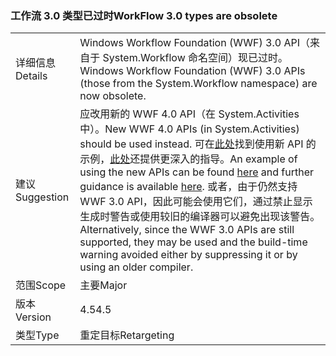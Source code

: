### <a name="workflow-30-types-are-obsolete"></a><span data-ttu-id="f4e6d-101">工作流 3.0 类型已过时</span><span class="sxs-lookup"><span data-stu-id="f4e6d-101">WorkFlow 3.0 types are obsolete</span></span>

|   |   |
|---|---|
|<span data-ttu-id="f4e6d-102">详细信息</span><span class="sxs-lookup"><span data-stu-id="f4e6d-102">Details</span></span>|<span data-ttu-id="f4e6d-103">Windows Workflow Foundation (WWF) 3.0 API（来自于 System.Workflow 命名空间）现已过时。</span><span class="sxs-lookup"><span data-stu-id="f4e6d-103">Windows Workflow Foundation (WWF) 3.0 APIs (those from the System.Workflow namespace) are now obsolete.</span></span>|
|<span data-ttu-id="f4e6d-104">建议</span><span class="sxs-lookup"><span data-stu-id="f4e6d-104">Suggestion</span></span>|<span data-ttu-id="f4e6d-105">应改用新的 WWF 4.0 API（在 System.Activities 中）。</span><span class="sxs-lookup"><span data-stu-id="f4e6d-105">New WWF 4.0 APIs (in System.Activities) should be used instead.</span></span> <span data-ttu-id="f4e6d-106">可在[此处](~/docs/framework/windows-workflow-foundation/how-to-update-the-definition-of-a-running-workflow-instance.md)找到使用新 API 的示例，[此处](http://blogs.msdn.com/b/workflowteam/archive/2012/02/08/deprecatingwf3.aspx)还提供更深入的指导。</span><span class="sxs-lookup"><span data-stu-id="f4e6d-106">An example of using the new APIs can be found [here](~/docs/framework/windows-workflow-foundation/how-to-update-the-definition-of-a-running-workflow-instance.md) and further guidance is available [here](http://blogs.msdn.com/b/workflowteam/archive/2012/02/08/deprecatingwf3.aspx).</span></span> <span data-ttu-id="f4e6d-107">或者，由于仍然支持 WWF 3.0 API，因此可能会使用它们，通过禁止显示生成时警告或使用较旧的编译器可以避免出现该警告。</span><span class="sxs-lookup"><span data-stu-id="f4e6d-107">Alternatively, since the WWF 3.0 APIs are still supported, they may be used and the build-time warning avoided either by suppressing it or by using an older compiler.</span></span>|
|<span data-ttu-id="f4e6d-108">范围</span><span class="sxs-lookup"><span data-stu-id="f4e6d-108">Scope</span></span>|<span data-ttu-id="f4e6d-109">主要</span><span class="sxs-lookup"><span data-stu-id="f4e6d-109">Major</span></span>|
|<span data-ttu-id="f4e6d-110">版本</span><span class="sxs-lookup"><span data-stu-id="f4e6d-110">Version</span></span>|<span data-ttu-id="f4e6d-111">4.5</span><span class="sxs-lookup"><span data-stu-id="f4e6d-111">4.5</span></span>|
|<span data-ttu-id="f4e6d-112">类型</span><span class="sxs-lookup"><span data-stu-id="f4e6d-112">Type</span></span>|<span data-ttu-id="f4e6d-113">重定目标</span><span class="sxs-lookup"><span data-stu-id="f4e6d-113">Retargeting</span></span>|

